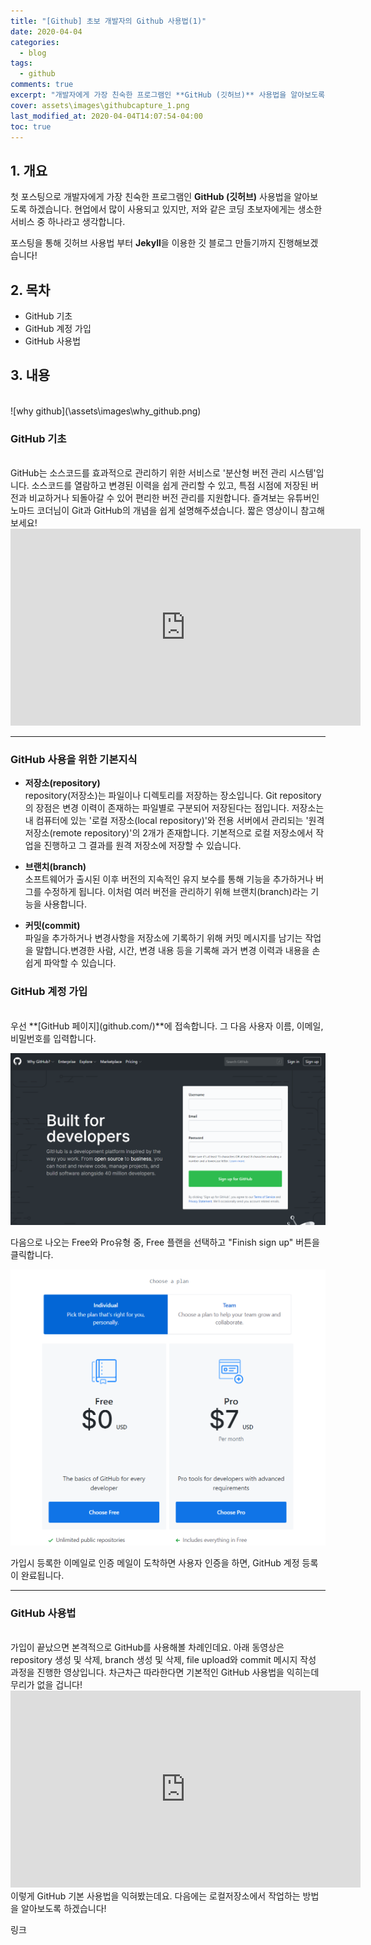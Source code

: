 ```yaml
---
title: "[Github] 초보 개발자의 Github 사용법(1)"
date: 2020-04-04
categories:
  - blog
tags:
  - github
comments: true
excerpt: "개발자에게 가장 친숙한 프로그램인 **GitHub (깃허브)** 사용법을 알아보도록 하겠습니다."
cover: assets\images\githubcapture_1.png
last_modified_at: 2020-04-04T14:07:54-04:00
toc: true
---
```


## 1. 개요

첫 포스팅으로 개발자에게 가장 친숙한 프로그램인 **GitHub (깃허브)** 사용법을 알아보도록 하겠습니다.
현업에서 많이 사용되고 있지만, 저와 같은 코딩 초보자에게는 생소한 서비스 중 하나라고 생각합니다.

포스팅을 통해 깃허브 사용법 부터 **Jekyll**을 이용한 깃 블로그 만들기까지 진행해보겠습니다!


## 2. 목차
- GitHub 기초 
- GitHub 계정 가입
- GitHub 사용법

## 3. 내용 
<br/>
![why github](\assets\images\why_github.png)
  

### GitHub 기초 
<br/>
GitHub는 소스코드를 효과적으로 관리하기 위한 서비스로 '분산형 버전 관리 시스템'입니다. 소스코드를 열람하고 변경된 이력을 쉽게 관리할 수 있고, 특점 시점에 저장된 버전과 비교하거나 되돌아갈 수 있어 편리한 버전 관리를 지원합니다. 즐겨보는 유튜버인 노마드 코더님이 Git과 GitHub의 개념을 쉽게 설명해주셨습니다. 짧은 영상이니 참고해보세요!

<iframe width="560" height="315" src="https://www.youtube.com/embed/YFNQwo7iTNc" frameborder="0" allow="accelerometer; autoplay; encrypted-media; gyroscope; picture-in-picture" allowfullscreen></iframe>
<br/>

----

### GitHub 사용을 위한 기본지식

- **저장소(repository)** <br/>
repository(저장소)는 파일이나 디렉토리를 저장하는 장소입니다. Git repository의 장점은 변경 이력이 존재하는 파일별로 구분되어 저장된다는 점입니다. 저장소는 내 컴퓨터에 있는 '로컬 저장소(local repository)'와 전용 서버에서 관리되는 '원격 저장소(remote repository)'의 2개가 존재합니다. 기본적으로 로컬 저장소에서 작업을 진행하고 그 결과를 원격 저장소에 저장할 수 있습니다.

- **브랜치(branch)** <br/>
소프트웨어가 출시된 이후 버전의 지속적인 유지 보수를 통해 기능을 추가하거나 버그를 수정하게 됩니다. 이처럼 여러 버전을 관리하기 위해 브랜치(branch)라는 기능을 사용합니다.

- **커밋(commit)** <br/>
파일을 추가하거나 변경사항을 저장소에 기록하기 위해 커밋 메시지를 남기는 작업을 말합니다.변경한 사람, 시간, 변경 내용 등을 기록해 과거 변경 이력과 내용을 손쉽게 파악할 수 있습니다.

### GitHub 계정 가입
<br/>
우선 **[GitHub 페이지](github.com/)**에 접속합니다. 그 다음 사용자 이름, 이메일, 비밀번호를 입력합니다. 


![깃허브 캡쳐_1](\assets\images\githubcapture_1.PNG)


다음으로 나오는 Free와 Pro유형 중, Free 플랜을 선택하고 "Finish sign up" 버튼을 클릭합니다.  

![깃허브 캡쳐_2](\assets\images\githubcapture_2.PNG)


가입시 등록한 이메일로 인증 메일이 도착하면 사용자 인증을 하면, GitHub 계정 등록이 완료됩니다.


----

### GitHub 사용법
<br/>
가입이 끝났으면 본격적으로 GitHub를 사용해볼 차례인데요. 아래 동영상은 repository 생성 및 삭제, branch 생성 및 삭제, file upload와 commit 메시지 작성 과정을 진행한 영상입니다. 차근차근 따라한다면 기본적인 GitHub 사용법을 익히는데 무리가 없을 겁니다!  
  
<iframe width="560" height="315" src="https://www.youtube.com/embed/9QULoWNixAg" frameborder="0" allow="accelerometer; autoplay; encrypted-media; gyroscope; picture-in-picture" allowfullscreen></iframe>  

<br/>
이렇게 GitHub 기본 사용법을 익혀봤는데요. 다음에는 로컬저장소에서 작업하는 방법을 알아보도록 하겠습니다!

링크

